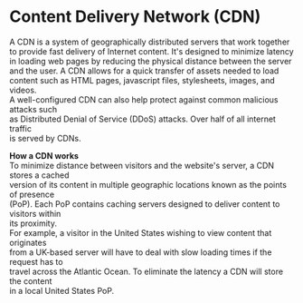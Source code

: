 # Content Delivery Network (CDN)
A CDN is a system of geographically distributed servers that work together to provide fast delivery of Internet content. It's designed to minimize latency in loading web pages by reducing the physical distance between the server and the user. A CDN allows for a quick transfer of assets needed to load content such as HTML pages, javascript files, stylesheets, images, and videos.  
A well-configured CDN can also help protect against common malicious attacks such  
as Distributed Denial of Service (DDoS) attacks. Over half of all internet traffic  
is served by CDNs.

**How a CDN works**  
To minimize distance between visitors and the website's server, a CDN stores a cached  
version of its content in multiple geographic locations known as the points of presence  
(PoP). Each PoP contains caching servers designed to deliver content to visitors within  
its proximity.  
For example, a visitor in the United States wishing to view content that originates  
from a UK-based server will have to deal with slow loading times if the request has to  
travel across the Atlantic Ocean. To eliminate the latency a CDN will store the content  
in a local United States PoP.

